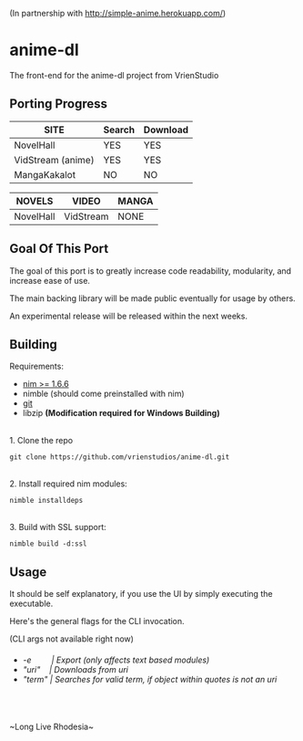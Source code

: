 (In partnership with http://simple-anime.herokuapp.com/)

# anime-dl
The front-end for the anime-dl project from VrienStudio
## Porting Progress

| SITE              | Search | Download |
|-------------------|--------|----------|
| NovelHall         | YES    | YES      |
| VidStream (anime) | YES    | YES       |
| MangaKakalot      | NO     | NO       |

| NOVELS    | VIDEO     | MANGA |
|-----------|-----------|-------|
| NovelHall | VidStream | NONE  |

## Goal Of This Port

The goal of this port is to greatly increase code readability, modularity, and increase ease of use.

The main backing library will be made public eventually for usage by others.

An experimental release will be released within the next weeks.

## Building
Requirements:
* [nim >= 1.6.6](https://nim-lang.org/install.html)
* nimble (should come preinstalled with nim)
* [git](https://git-scm.com/)
* libzip 
<strong>(Modification required for Windows Building)</strong>

<br>1. Clone the repo<br>
```
git clone https://github.com/vrienstudios/anime-dl.git
```
<br>2. Install required nim modules:<br>
```
nimble installdeps
```
<br>3. Build with SSL support:<br>
```
nimble build -d:ssl
```
## Usage
It should be self explanatory, if you use the UI by simply executing the executable.

Here's the general flags for the CLI invocation.

(CLI args not available right now)
<h6>
<ul>
    <li>-e&nbsp;&nbsp;&nbsp;&nbsp;&nbsp;&nbsp;&nbsp;&nbsp;&nbsp;| Export (only affects text based modules)</li>
    <li>"uri"&nbsp;&nbsp;&nbsp;&nbsp;| Downloads from uri</li>
    <li>"term"&nbsp;| Searches for valid term, if object within quotes is not an uri</li>
</ul>
</h6>

<br>
<br>
~Long Live Rhodesia~
